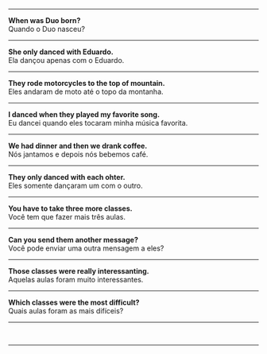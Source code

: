 <hr>
<p>
  <b>When was Duo born?</b><br>
  Quando o Duo nasceu?
</p>
<hr>
<p>
  <b>She only danced with Eduardo.</b><br>
  Ela dançou apenas com o Eduardo.
</p>
<hr>
<p>
  <b>They rode motorcycles to the top of mountain.</b><br>
  Eles andaram de moto até o topo da montanha.
</p>
<hr>
<p>
  <b>I danced when they played my favorite song.</b><br>
  Eu dancei quando eles tocaram minha música favorita.
</p>
<hr>
<p>
  <b>We had dinner and then we drank coffee.</b><br>
  Nós jantamos e depois nós bebemos café.
</p>
<hr>
<p>
  <b>They only danced with each ohter.</b><br>
  Eles somente dançaram um com o outro.
</p>
<hr>
<p>
  <b>You have to take three more classes.</b><br>
  Você tem que fazer mais três aulas.
</p>
<hr>
<p>
  <b>Can you send them another message?</b><br>
  Você pode enviar uma outra mensagem a eles?
</p>
<hr>
<p>
  <b>Those classes were really interessanting.</b><br>
  Aquelas aulas foram muito interessantes.
</p>
<hr>
<p>
  <b>Which classes were the most difficult?</b><br>
  Quais aulas foram as mais difíceis?
</p>
<hr>
<p>
  <b></b><br>
  
</p>
<hr>
<p>
  <b></b><br>
  
</p>
